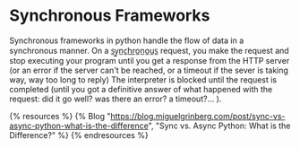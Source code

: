 # Synchronous Frameworks

Synchronous frameworks in python handle the flow of data in a synchronous manner. On a s̲y̲n̲c̲h̲r̲o̲n̲o̲u̲s̲ request, you make the request and stop executing your program until you get a response from the HTTP server (or an error if the server can't be reached, or a timeout if the sever is taking way, way too long to reply) The interpreter is blocked until the request is completed (until you got a definitive answer of what happened with the request: did it go well? was there an error? a timeout?... ).

{% resources %}
  {% Blog "https://blog.miguelgrinberg.com/post/sync-vs-async-python-what-is-the-difference", "Sync vs. Async Python: What is the Difference?" %}
{% endresources %}

